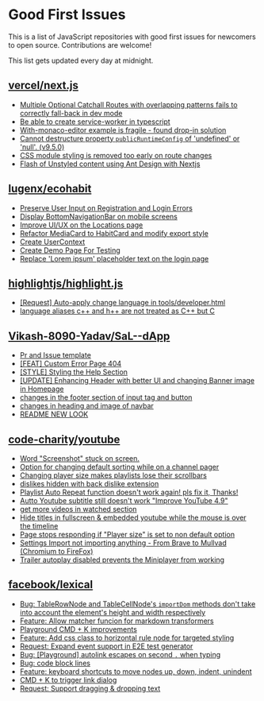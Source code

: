 # Good First Issues

This is a list of JavaScript repositories with good first issues for newcomers to open source. Contributions are welcome!

This list gets updated every day at midnight.

## [vercel/next.js](https://github.com/vercel/next.js)

- [Multiple Optional Catchall Routes with overlapping patterns fails to correctly fall-back in dev mode](https://github.com/vercel/next.js/issues/17367)
- [Be able to create service-worker in typescript](https://github.com/vercel/next.js/issues/33863)
- [With-monaco-editor example is fragile - found drop-in solution](https://github.com/vercel/next.js/issues/25263)
- [Cannot destructure property `publicRuntimeConfig` of 'undefined' or 'null'. (v9.5.0)](https://github.com/vercel/next.js/issues/15568)
- [CSS module styling is removed too early on route changes](https://github.com/vercel/next.js/issues/17464)
- [Flash of Unstyled content using Ant Design with Nextjs](https://github.com/vercel/next.js/issues/48483)

## [lugenx/ecohabit](https://github.com/lugenx/ecohabit)

- [Preserve User Input on Registration and Login Errors](https://github.com/lugenx/ecohabit/issues/196)
- [Display BottomNavigationBar on mobile screens](https://github.com/lugenx/ecohabit/issues/194)
- [Improve UI/UX on the Locations page](https://github.com/lugenx/ecohabit/issues/193)
- [Refactor MediaCard to HabitCard and modify export style](https://github.com/lugenx/ecohabit/issues/191)
- [Create UserContext](https://github.com/lugenx/ecohabit/issues/182)
- [Create Demo Page For Testing](https://github.com/lugenx/ecohabit/issues/130)
- [Replace 'Lorem ipsum' placeholder text on the login page](https://github.com/lugenx/ecohabit/issues/183)

## [highlightjs/highlight.js](https://github.com/highlightjs/highlight.js)

- [[Request] Auto-apply change language in tools/developer.html](https://github.com/highlightjs/highlight.js/issues/3729)
- [language aliases c++ and h++ are not treated as C++ but C](https://github.com/highlightjs/highlight.js/issues/3762)

## [Vikash-8090-Yadav/SaL--dApp](https://github.com/Vikash-8090-Yadav/SaL--dApp)

- [Pr and Issue template](https://github.com/Vikash-8090-Yadav/SaL--dApp/issues/39)
- [[FEAT] Custom Error Page 404 ](https://github.com/Vikash-8090-Yadav/SaL--dApp/issues/43)
- [[STYLE] Styling the Help Section ](https://github.com/Vikash-8090-Yadav/SaL--dApp/issues/42)
- [[UPDATE] Enhancing Header with better UI and changing Banner image in Homepage](https://github.com/Vikash-8090-Yadav/SaL--dApp/issues/33)
- [changes in the footer section of input tag and button](https://github.com/Vikash-8090-Yadav/SaL--dApp/issues/41)
- [changes in heading and image of navbar](https://github.com/Vikash-8090-Yadav/SaL--dApp/issues/31)
- [README NEW LOOK ](https://github.com/Vikash-8090-Yadav/SaL--dApp/issues/37)

## [code-charity/youtube](https://github.com/code-charity/youtube)

- [Word "Screenshot" stuck on screen.](https://github.com/code-charity/youtube/issues/1661)
- [Option for changing default sorting while on a channel pager](https://github.com/code-charity/youtube/issues/1694)
- [Changing player size makes playlists lose their scrollbars](https://github.com/code-charity/youtube/issues/1693)
- [dislikes hidden with back dislike extension](https://github.com/code-charity/youtube/issues/1692)
- [Playlist Auto Repeat function doesn't work again! pls fix it, Thanks!](https://github.com/code-charity/youtube/issues/1687)
- [Autto Youtube subtitle still doesn't work "Improve YouTube 4.9"](https://github.com/code-charity/youtube/issues/1682)
- [get more  videos in watched section](https://github.com/code-charity/youtube/issues/1680)
- [Hide titles in fullscreen & embedded youtube while the mouse is over the timeline](https://github.com/code-charity/youtube/issues/1677)
- [Page stops responding if "Player size" is set to non default option](https://github.com/code-charity/youtube/issues/1673)
- [Settings Import not importing anything - From Brave to Mullvad (Chromium to FireFox)](https://github.com/code-charity/youtube/issues/1669)
- [Trailer autoplay disabled prevents the Miniplayer from working](https://github.com/code-charity/youtube/issues/1456)

## [facebook/lexical](https://github.com/facebook/lexical)

- [Bug: TableRowNode and TableCellNode's `importDom` methods don't take into account the element's height and width respectively](https://github.com/facebook/lexical/issues/4518)
- [Feature: Allow matcher funcion for markdown transformers](https://github.com/facebook/lexical/issues/4481)
- [Playground CMD + K improvements](https://github.com/facebook/lexical/issues/4439)
- [Feature: Add css class to horizontal rule node for targeted styling](https://github.com/facebook/lexical/issues/4336)
- [Request: Expand event support in E2E test generator](https://github.com/facebook/lexical/issues/716)
- [Bug: [Playground] autolink escapes on second `.` when typing](https://github.com/facebook/lexical/issues/3546)
- [Bug: code block lines](https://github.com/facebook/lexical/issues/4361)
- [Feature: keyboard shortcuts to move nodes up, down, indent, unindent](https://github.com/facebook/lexical/issues/4360)
- [CMD + K to trigger link dialog](https://github.com/facebook/lexical/issues/4347)
- [Request: Support dragging & dropping text](https://github.com/facebook/lexical/issues/353)

